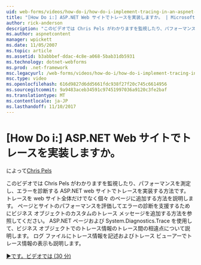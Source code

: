 ```yaml
---
uid: web-forms/videos/how-do-i/how-do-i-implement-tracing-in-an-aspnet-web-site
title: "[How Do i:] ASP.NET Web サイトでトレースを実装しますか。 | Microsoft Docs"
author: rick-anderson
description: "このビデオでは Chris Pels がわかりますを監視したり、パフォーマンスを測定し、エラーを診断する ASP.NET web サイトでトレースを実装する方法です。 学習リソースの選択."
ms.author: aspnetcontent
manager: wpickett
ms.date: 11/05/2007
ms.topic: article
ms.assetid: b3abbbef-ddac-4c8e-a068-5bab31db5931
ms.technology: dotnet-webforms
ms.prod: .net-framework
msc.legacyurl: /web-forms/videos/how-do-i/how-do-i-implement-tracing-in-an-aspnet-web-site
msc.type: video
ms.openlocfilehash: 616d9827d6dd5661fdc938f27f20c745c6614956
ms.sourcegitcommit: 9a9483aceb34591c97451997036a9120c3fe2baf
ms.translationtype: MT
ms.contentlocale: ja-JP
ms.lasthandoff: 11/10/2017
---
```

<a name="how-do-i--implement-tracing-in-an-aspnet-web-site"></a>[How Do i:] ASP.NET Web サイトでトレースを実装しますか。
====================
によって[Chris Pels](https://twitter.com/chrispels)

このビデオでは Chris Pels がわかりますを監視したり、パフォーマンスを測定し、エラーを診断する ASP.NET web サイトでトレースを実装する方法です。 トレースを web サイト全体だけでなく個々 のページに追加する方法を説明します。 ページとサイトのパフォーマンスを評価してエラーの診断を支援するためにビジネス オブジェクトのカスタムのトレース メッセージを追加する方法を参照してください。 ASP.NET ページおよび System.Diagnostics.Trace を使用して、ビジネス オブジェクトでのトレース情報のトレース間の相違点について説明します。 ログ ファイルにトレース情報を記述およびトレース ビューアーでトレース情報の表示も説明します。

[&#9654;です。ビデオでは (30 分)](https://channel9.msdn.com/Blogs/ASP-NET-Site-Videos/how-do-i-implement-tracing-in-an-aspnet-web-site)
